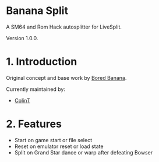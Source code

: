 # Banana Split
A SM64 and Rom Hack autosplitter for LiveSplit.

Version 1.0.0.

# 1. Introduction
Original concept and base work by [Bored Banana](https://twitch.tv/bored_banana).

Currently maintained by:
 - [ColinT](https://github.com/ColinT)

# 2. Features
 - Start on game start or file select
 - Reset on emulator reset or load state
 - Split on Grand Star dance or warp after defeating Bowser
